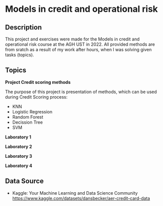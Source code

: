 # Models in credit and operational risk
## Description
This project and exercises were made for the Models in credit and operational risk course at the AGH UST in 2022.
All provided methods are from sratch as a result of my work after hours, when I was solving given tasks (topics).

## Topics
**Project Credit scoring methods**

The purpose of this project is presentation of methods, which can be used during Credit Scoring process:
- KNN
- Logistic Regression
- Random Forest
- Decission Tree
- SVM

**Laboratory 1**

**Laboratory 2**

**Laboratory 3**

**Laboratory 4**

## Data Source
- Kaggle: Your Machine Learning and Data Science Community https://www.kaggle.com/datasets/dansbecker/aer-credit-card-data

